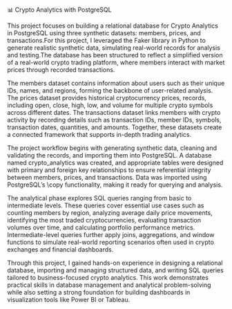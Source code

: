 📊 Crypto Analytics with PostgreSQL

This project focuses on building a relational database for Crypto Analytics in PostgreSQL using three synthetic datasets: members, prices, and transactions.For this project, I leveraged the Faker library in Python to generate realistic synthetic data, simulating real-world records for analysis and testing.The database has been structured to reflect a simplified version of a real-world crypto trading platform, where members interact with market prices through recorded transactions.

The members dataset contains information about users such as their unique IDs, names, and regions, forming the backbone of user-related analysis. The prices dataset provides historical cryptocurrency prices, records, including open, close, high, low, and volume for multiple crypto symbols across different dates. The transactions dataset links members with crypto activity by recording details such as transaction IDs, member IDs, symbols, transaction dates, quantities, and amounts. Together, these datasets create a connected framework that supports in-depth trading analytics.

The project workflow begins with generating synthetic data, cleaning and validating the records, and importing them into PostgreSQL. A database named crypto_analytics was created, and appropriate tables were designed with primary and foreign key relationships to ensure referential integrity between members, prices, and transactions. Data was imported using PostgreSQL’s \copy functionality, making it ready for querying and analysis.

The analytical phase explores SQL queries ranging from basic to intermediate levels. These queries cover essential use cases such as counting members by region, analyzing average daily price movements, identifying the most traded cryptocurrencies, evaluating transaction volumes over time, and calculating portfolio performance metrics. Intermediate-level queries further apply joins, aggregations, and window functions to simulate real-world reporting scenarios often used in crypto exchanges and financial dashboards.

Through this project, I gained hands-on experience in designing a relational database, importing and managing structured data, and writing SQL queries tailored to business-focused crypto analytics. This work demonstrates practical skills in database management and analytical problem-solving while also setting a strong foundation for building dashboards in visualization tools like Power BI or Tableau.

